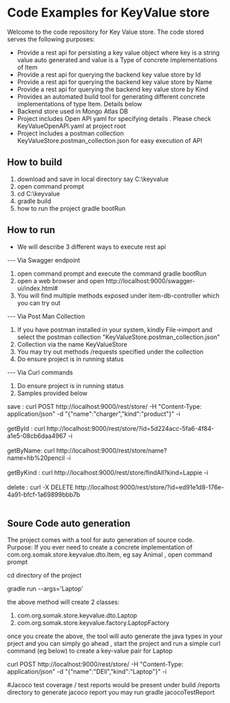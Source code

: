 
# Code Examples for KeyValue store 

Welcome to the code repository for Key Value store. The code stored serves the following purposes:

* Provide a rest api for persisting a key value object where key is a string value auto generated and value is a Type of concrete implementations of Item
* Provide a rest api for querying the backend key value store by Id
* Provide a rest api for querying the backend key value store by Name
* Provide a rest api for querying the backend key value store by Kind
* Provides an automated build tool for generating different concrete implementations of type Item. Details below
* Backend store used in Mongo Atlas DB
* Project includes Open API yaml for specifying details . Please check KeyValueOpenAPI.yaml at project root
* Project includes a postman collection KeyValueStore.postman_collection.json for easy execution of API


## How to build 
1. download and save in local directory say C:\keyvalue
2. open command prompt 
3. cd C:\keyvalue
4. gradle build
5. how to run the project gradle bootRun

## How to run 
* We will describe 3 different ways to execute rest api

--- Via Swagger endpoint <br>
1. open command prompt and execute the command gradle bootRun<br>
2. open a web browser and open http://localhost:9000/swagger-ui/index.html# <br>
3. You will find multiple methods exposed under item-db-controller which you can try out <br>

--- Via Post Man Collection <br>
1. If you have postman installed in your system, kindly File->import and select the postman collection "KeyValueStore.postman_collection.json" <br>
2. Collection via  the name KeyValueStore <br>
3. You may try out methods /requests specified under the collection <br>
4. Do ensure project is in running status <br>
	
--- Via Curl commands <br>
1. Do ensure project is in running status <br>
2. Samples provided below <br>

save : curl POST http://localhost:9000/rest/store/ -H "Content-Type: application/json" -d "{\"name\":\"charger\",\"kind\":\"product\"}" -i <br> <br>
getById : curl http://localhost:9000/rest/store/?id=5d224acc-5fa6-4f84-a1e5-08cb6daa4967 -i  <br> <br>
getByName: curl http://localhost:9000/rest/store/name?name=hb%20pencil -i <br> <br>
getByKind : curl http://localhost:9000/rest/store/findAll?kind=Lappie -i <br> <br>
delete : curl -X DELETE http://localhost:9000/rest/store/?id=ed91e1d8-176e-4a91-bfcf-1a69899bbb7b <br> <br>

## Soure Code auto generation 

The project comes with a tool for auto generation of source code. <br>
Purpose: If you ever need to create a concrete implementation of com.org.somak.store.keyvalue.dto.Item, eg say Animal ,  open command prompt

cd directory of the project

gradle run --args='Laptop'  

the above method will create 2 classes:

1. com.org.somak.store.keyvalue.dto.Laptop
2. com.org.somak.store.keyvalue.factory.LaptopFactory

once you create the above, the tool will auto generate the java types in your prject and you can simply go ahead , start the project
and run a simple curl command (eg below) to create a key-value pair for Laptop

curl POST http://localhost:9000/rest/store/ -H "Content-Type: application/json" -d "{\"name\":\"DEll\",\"kind\":\"Laptop\"}" -i


#Jacoco test coverage / test reports would be present under build /reports directory
to generate jacoco report you may run gradle jacocoTestReport